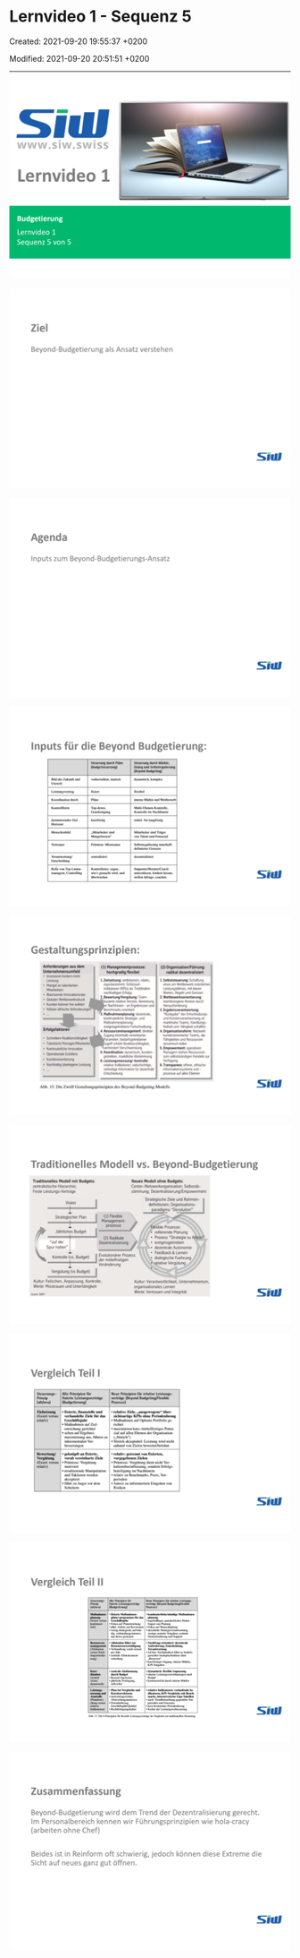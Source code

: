 # Lernvideo 1 - Sequenz 5

Created: 2021-09-20 19:55:37 +0200

Modified: 2021-09-20 20:51:51 +0200

---

![](../../../media/S1_04_BUDG_Budgetierung-Lernvideo-1---Sequenz-5-image1.png)



![](../../../media/S1_04_BUDG_Budgetierung-Lernvideo-1---Sequenz-5-image2.png)



![](../../../media/S1_04_BUDG_Budgetierung-Lernvideo-1---Sequenz-5-image3.png)



![](../../../media/S1_04_BUDG_Budgetierung-Lernvideo-1---Sequenz-5-image4.png)



![](../../../media/S1_04_BUDG_Budgetierung-Lernvideo-1---Sequenz-5-image5.png)



![](../../../media/S1_04_BUDG_Budgetierung-Lernvideo-1---Sequenz-5-image6.png)



![](../../../media/S1_04_BUDG_Budgetierung-Lernvideo-1---Sequenz-5-image7.png)



![](../../../media/S1_04_BUDG_Budgetierung-Lernvideo-1---Sequenz-5-image8.png)



![](../../../media/S1_04_BUDG_Budgetierung-Lernvideo-1---Sequenz-5-image9.png)









